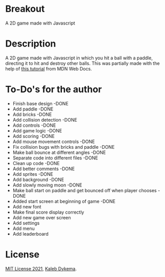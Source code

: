 # Breakout

A 2D game made with Javascript

# Description

A 2D game made with Javascript in which you hit a ball with a paddle, directing it to hit and destroy other balls. This was partially made with the help of [this tutorial](https://developer.mozilla.org/en-US/docs/Games/Tutorials/2D_Breakout_game_pure_JavaScript) from MDN Web Docs.

# To-Do's for the author

- Finish base design -DONE
- Add paddle -DONE
- Add bricks -DONE
- Add collision detection -DONE
- Add controls -DONE
- Add game logic -DONE
- Add scoring -DONE
- Add mouse movement controls -DONE
- Fix collision bugs with bricks and paddle -DONE
- Make ball bounce at different angles -DONE
- Separate code into different files -DONE
- Clean up code -DONE
- Add better comments -DONE
- Add sprites -DONE
- Add background -DONE
- Add slowly moving moon -DONE
- Make ball start on paddle and get bounced off when player chooses -DONE
- Added start screen at beginning of game -DONE
- Add new font
- Make final score display correctly
- Add new game over screen
- Add settings
- Add menu
- Add leaderboard

# License

[MIT License 2021](https://mit-license.org), [Kaleb Dykema](https://github.com/KalebDykemal).
